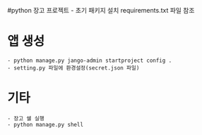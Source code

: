 #python 장고 프로젝트
    - 초기 패키지 설치 requirements.txt 파일 참조
# 앱 생성
    - python manage.py jango-admin startproject config .
    - setting.py 파일에 환경설정(secret.json 파일)
    
    
# 기타
    - 장고 쉘 실행
    - python manage.py shell
